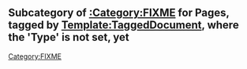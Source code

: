 ## Subcategory of [:Category:FIXME](:Category:FIXME "wikilink") for Pages, tagged by [Template:TaggedDocument](Template:TaggedDocument "wikilink"), where the 'Type' is not set, yet

[Category:FIXME](Category:FIXME "wikilink")